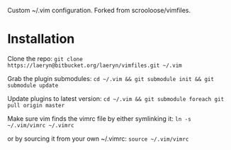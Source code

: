 Custom ~/.vim configuration. Forked from scrooloose/vimfiles.

Installation
============

Clone the repo:
`git clone https://laeryn@bitbucket.org/laeryn/vimfiles.git ~/.vim`

Grab the plugin submodules:
`cd ~/.vim && git submodule init && git submodule update`

Update plugins to latest version:
`cd ~/.vim && git submodule foreach git pull origin master`

Make sure vim finds the vimrc file by either symlinking it:
`ln -s ~/.vim/vimrc ~/.vimrc`

or by sourcing it from  your own ~/.vimrc:
`source ~/.vim/vimrc`
